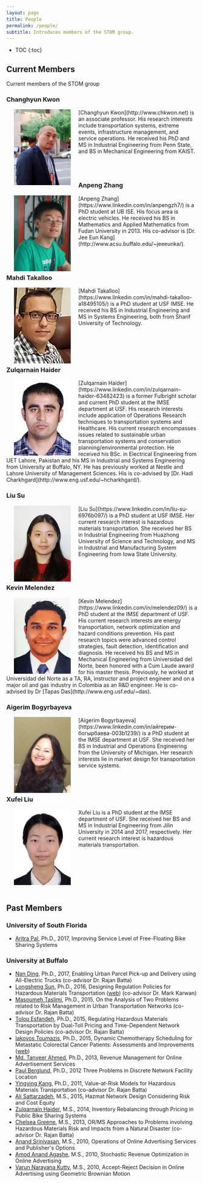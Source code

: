 ```yaml
---
layout: page
title: People
permalink: /people/
subtitle: Introduces members of the STOM group.
---
```


* TOC
{:toc}


## Current Members

Current members of the STOM group

### Changhyun Kwon
<p><img src="images/kwon.jpg" width="150" height="200" align="left" hspace="20" /></p>
[Changhyun Kwon](http://www.chkwon.net) is an associate professor. His research interests include transportation systems, extreme events, infrastructure management, and service operations. He received his PhD and MS in Industrial Engineering from Penn State, and BS in Mechanical Engineering from KAIST.

<br><br>


### Anpeng Zhang
<img src="images/zhang.jpg" width="150" height="200" align="left" hspace="20" />
[Anpeng Zhang](https://www.linkedin.com/in/anpengzh7/) is a PhD student at UB ISE. His focus area is electric vehicles. He received his BS in Mathematics and Applied Mathematics from Fudan University in 2013. His co-advisor is [Dr. Jee Eun Kang](http://www.acsu.buffalo.edu/~jeeeunka/).

<br><br>


### Mahdi Takalloo
<img src="images/takalloo.jpg" width="150" height="200" align="left" hspace="20" />
[Mahdi Takalloo](https://www.linkedin.com/in/mahdi-takalloo-a18495105/) is a PhD student at USF IMSE. He received his BS in Industrial Engineering and MS in Systems Engineering, both from Sharif University of Technology.


<br><br><br><br>



### Zulqarnain Haider
<img src="images/haider.jpg" width="150" height="200" align="left" hspace="20" />
[Zulqarnain Haider](https://www.linkedin.com/in/zulqarnain-haider-63482423) is a former Fulbright scholar and current PhD student at the IMSE department at USF. His research interests include application of Operations Research techniques to transportation systems and Healthcare. His current research encompasses issues related to sustainable urban transportation systems and conservation planning/environmental protection. He received his BSc. in Electrical Engineering from UET Lahore, Pakistan and his MS in Industrial and Systems Engineering from University at Buffalo, NY. He has previously worked at Nestle and Lahore University of Management Sciences. His is co-advised by [Dr. Hadi Charkhgard](http://www.eng.usf.edu/~hcharkhgard/).


### Liu Su
<img src="images/su.jpg" width="150" height="200" align="left" hspace="20" />
[Liu Su](https://www.linkedin.com/in/liu-su-6976b097/) is a PhD student at USF IMSE. Her current research interest is hazardous materials transportation. She received her BS in Industrial Engineering from Huazhong University of Science and Technology, and MS in Industrial and Manufacturing System Engineering from Iowa State University.

<br><br>


### Kevin Melendez
<img src="images/melendez.jpg" width="150" height="200" align="left" hspace="20" />
[Kevin Melendez](https://www.linkedin.com/in/melendez09/) is a PhD student at the IMSE department of USF. His current research interests are energy transportation, network optimization and hazard conditions prevention. His past research topics were advanced control strategies, fault detection, identification and diagnosis. He received his BS and MS in Mechanical Engineering from Universidad del Norte, been honored with a Cum Laude award for his master thesis. Previously, he worked at Universidad del Norte as a TA, RA, instructor and project engineer and on a major oil and gas industry in Colombia as an R&D engineer. He is co-advised by Dr [Tapas Das](http://www.eng.usf.edu/~das).


### Aigerim Bogyrbayeva
<img src="images/bogyrbayeva.jpg" width="150" height="200" align="left" hspace="20" />
[Aigerim Bogyrbayeva](https://www.linkedin.com/in/айгерим-богырбаева-003b1239/) is a PhD student at the IMSE department at USF. She received her BS in Industrial and Operations Engineering from the University of Michigan. Her research interests lie in market design for transportation service systems.

<br><br>


### Xufei Liu
<img src="images/liu.jpg" width="150" height="200" align="left" hspace="20" />
Xufei Liu is a PhD student at the IMSE department of USF. She received her BS and MS in Industrial Engineering from Jilin University in 2014 and 2017, respectively. Her current research interest is hazardous materials transportation.

<br><br><br><br><br><br>


## Past Members

### University of South Florida

- [Aritra Pal](https://www.linkedin.com/in/aritrasep/), Ph.D., 2017, Improving Service Level of Free-Floating Bike Sharing Systems



### University at Buffalo

- [Nan Ding](https://www.linkedin.com/in/nan-ding-nbc/), Ph.D., 2017, Enabling Urban Parcel Pick-up and Delivery using All-Electric Trucks (co-advisor Dr. Rajan Batta)
- [Longsheng Sun](https://www.linkedin.com/in/longshengsun/), Ph.D., 2016, Designing Regulation Policies for Hazardous Materials Transportation ([web](https://longshengsun.net)) (co-advisor Dr. Mark Karwan)
- [Masoumeh Taslimi](https://www.linkedin.com/in/masoumeh-taslimi-b33b9092/), Ph.D., 2015, On the Analysis of Two Problems related to Risk Management in Urban Transportation Networks (co-advisor Dr. Rajan Batta)
- [Tolou Esfandeh](https://www.linkedin.com/in/tolou-esfandeh-b179b237/), Ph.D., 2015, Regulating Hazardous Materials Transportation by Dual-Toll Pricing and Time-Dependent Network Design Policies (co-advisor Dr. Rajan Batta)
- [Iakovos Toumazis](https://www.linkedin.com/pub/iakovos-toumazis/49/327/917), Ph.D., 2015, Dynamic Chemotherapy Scheduling for Metastatic Colorectal Cancer Patients: Assessments and Improvements ([web](http://toumiak.com))
- [Md. Tanveer Ahmed](https://www.linkedin.com/in/mtahmed/), Ph.D., 2013, Revenue Management for Online Advertisement Services
- [Paul Berglund](https://www.linkedin.com/in/paul-berglund-3161399b/), Ph.D., 2012 Three Problems in Discrete Network Facility Location
- [Yingying Kang](https://www.linkedin.com/in/yingying-kang-3958061a/), Ph.D., 2011, Value-at-Risk Models for Hazardous Materials Transportation (co-advisor Dr. Rajan Batta)
- [Ali Sattarzadeh](https://www.linkedin.com/in/alisattarzadeh), M.S., 2015, Hazmat Network Design Considering Risk and Cost Equity
- [Zulqarnain Haider](https://www.linkedin.com/in/zulqarnain-haider-63482423/), M.S., 2014, Inventory Rebalancing through Pricing in Public Bike Sharing Systems
- [Chelsea Greene](https://www.linkedin.com/in/cgreene3/), M.S., 2013, OR/MS Approaches to Problems involving Hazardous Materials Risk and Impacts from a Natural Disaster (co-advisor Dr. Rajan Batta)
- [Anand Srinivasan](https://www.linkedin.com/in/anand-srinivasan-954a719/), M.S., 2010, Operations of Online Advertising Services and Publisher's Options
- [Amod Anand Agashe](https://www.linkedin.com/in/amod-agashe-69070713/), M.S., 2010, Stochastic Revenue Optimization in Online Advertising
- [Varun Narayana Kutty](https://www.linkedin.com/in/varunnk/), M.S., 2010, Accept-Reject Decision in Online Advertising using Geometric Brownian Motion

&nbsp;
